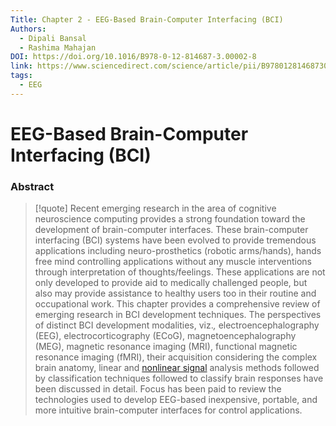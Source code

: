 ```yaml
---
Title: Chapter 2 - EEG-Based Brain-Computer Interfacing (BCI)
Authors:
  - Dipali Bansal
  - Rashima Mahajan
DOI: https://doi.org/10.1016/B978-0-12-814687-3.00002-8
link: https://www.sciencedirect.com/science/article/pii/B9780128146873000028?ref=pdf_download&fr=RR-2&rr=84e9197b6f25abd8
tags:
  - EEG
---
```


# EEG-Based Brain-Computer Interfacing (BCI)

### Abstract
>[!quote] Recent emerging research in the area of cognitive neuroscience computing provides a strong foundation toward the development of brain-computer interfaces. These brain-computer interfacing (BCI) systems have been evolved to provide tremendous applications including neuro-prosthetics (robotic arms/hands), hands free mind controlling applications without any muscle interventions through interpretation of thoughts/feelings. These applications are not only developed to provide aid to medically challenged people, but also may provide assistance to healthy users too in their routine and occupational work. This chapter provides a comprehensive review of emerging research in BCI development techniques. The perspectives of distinct BCI development modalities, viz._,_ electroencephalography (EEG), electrocorticography (ECoG), magnetoencephalography (MEG), magnetic resonance imaging (MRI), functional magnetic resonance imaging (fMRI), their acquisition considering the complex brain anatomy, linear and [nonlinear signal](https://www.sciencedirect.com/topics/engineering/nonlinear-signal "Learn more about nonlinear signal from ScienceDirect's AI-generated Topic Pages") analysis methods followed by classification techniques followed to classify brain responses have been discussed in detail. Focus has been paid to review the technologies used to develop EEG-based inexpensive, portable, and more intuitive brain-computer interfaces for control applications.

   